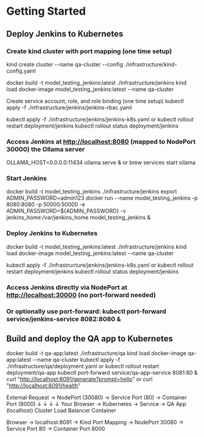 # Getting Started

## Deploy Jenkins to Kubernetes

### Create kind cluster with port mapping (one time setup)

kind create cluster --name qa-cluster --config ./infrastructure/kind-config.yaml

docker build -t model_testing_jenkins:latest ./infrastructure/jenkins
kind load docker-image model_testing_jenkins:latest --name qa-cluster

Create service account, role, and role binding (one time setup)
kubectl apply -f ./infrastructure/jenkins/jenkins-rbac.yaml

kubectl apply -f ./infrastructure/jenkins/jenkins-k8s.yaml
or
kubectl rollout restart deployment/jenkins
kubectl rollout status deployment/jenkins

### Access Jenkins at <http://localhost:8080> (mapped to NodePort 30000) the Ollama server

OLLAMA_HOST=0.0.0.0:11434 ollama serve &
or
brew services start ollama

### Start Jenkins

docker build -t model_testing_jenkins ./infrastructure/jenkins
export ADMIN_PASSWORD=admin123
docker run --name model_testing_jenkins -p 8080:8080 -p 50000:50000 -e ADMIN_PASSWORD=${ADMIN_PASSWORD} -v jenkins_home:/var/jenkins_home model_testing_jenkins &

### Deploy Jenkins to Kubernetes

docker build -t model_testing_jenkins:latest ./infrastructure/jenkins
kind load docker-image model_testing_jenkins:latest --name qa-cluster

kubectl apply -f ./infrastructure/jenkins/jenkins-k8s.yaml
or
kubectl rollout restart deployment/jenkins
kubectl rollout status deployment/jenkins

### Access Jenkins directly via NodePort at <http://localhost:30000> (no port-forward needed)

### Or optionally use port-forward: kubectl port-forward service/jenkins-service 8082:8080 &

## Build and deploy the QA app to Kubernetes

docker build -t qa-app:latest ./infrastructure/qa
kind load docker-image qa-app:latest --name qa-cluster
kubectl apply -f ./infrastructure/qa/deployment.yaml
or
kubectl rollout restart deployment/qa-app
kubectl port-forward service/qa-app-service 8081:80 &
curl "<http://localhost:8091/generate?prompt=hello>"
or
curl "<http://localhost:8091/health>"

External Request → NodePort (30080) → Service Port (80) → Container Port (8000)
     ↓                    ↓                    ↓                    ↓
Your Browser    →    Kubernetes    →    Service     →    QA App
(localhost)          Cluster           Load Balancer    Container

Browser → localhost:8091 → Kind Port Mapping → NodePort 30080 → Service Port 80 → Container Port 8000
